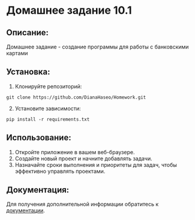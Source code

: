 # Домашнее задание 10.1

## Описание:

Домашнее задание - создание программы для работы с банковскими картами

## Установка:

1. Клонируйте репозиторий:
```
git clone https://github.com/DianaHaseo/Homework.git
```
2. Установите зависимости:
```
pip install -r requirements.txt
```
## Использование:

1. Откройте приложение в вашем веб-браузере.
2. Создайте новый проект и начните добавлять задачи.
3. Назначайте сроки выполнения и приоритеты для задач, чтобы эффективно управлять проектами.

## Документация:

Для получения дополнительной информации обратитесь к [документации](docs/README.md).
